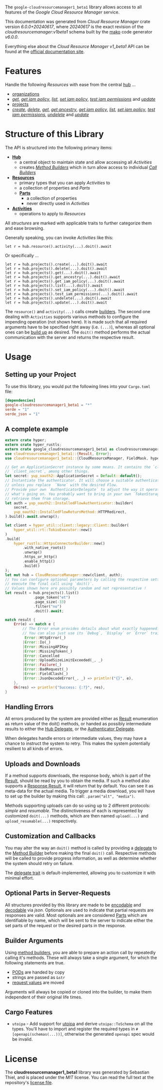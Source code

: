 <!---
DO NOT EDIT !
This file was generated automatically from 'src/generator/templates/api/README.md.mako'
DO NOT EDIT !
-->
The `google-cloudresourcemanager1_beta1` library allows access to all features of the *Google Cloud Resource Manager* service.

This documentation was generated from *Cloud Resource Manager* crate version *6.0.0+20240617*, where *20240617* is the exact revision of the *cloudresourcemanager:v1beta1* schema built by the [mako](http://www.makotemplates.org/) code generator *v6.0.0*.

Everything else about the *Cloud Resource Manager* *v1_beta1* API can be found at the
[official documentation site](https://cloud.google.com/resource-manager).
# Features

Handle the following *Resources* with ease from the central [hub](https://docs.rs/google-cloudresourcemanager1_beta1/6.0.0+20240617/google_cloudresourcemanager1_beta1/CloudResourceManager) ...

* [organizations](https://docs.rs/google-cloudresourcemanager1_beta1/6.0.0+20240617/google_cloudresourcemanager1_beta1/api::Organization)
 * [*get*](https://docs.rs/google-cloudresourcemanager1_beta1/6.0.0+20240617/google_cloudresourcemanager1_beta1/api::OrganizationGetCall), [*get iam policy*](https://docs.rs/google-cloudresourcemanager1_beta1/6.0.0+20240617/google_cloudresourcemanager1_beta1/api::OrganizationGetIamPolicyCall), [*list*](https://docs.rs/google-cloudresourcemanager1_beta1/6.0.0+20240617/google_cloudresourcemanager1_beta1/api::OrganizationListCall), [*set iam policy*](https://docs.rs/google-cloudresourcemanager1_beta1/6.0.0+20240617/google_cloudresourcemanager1_beta1/api::OrganizationSetIamPolicyCall), [*test iam permissions*](https://docs.rs/google-cloudresourcemanager1_beta1/6.0.0+20240617/google_cloudresourcemanager1_beta1/api::OrganizationTestIamPermissionCall) and [*update*](https://docs.rs/google-cloudresourcemanager1_beta1/6.0.0+20240617/google_cloudresourcemanager1_beta1/api::OrganizationUpdateCall)
* [projects](https://docs.rs/google-cloudresourcemanager1_beta1/6.0.0+20240617/google_cloudresourcemanager1_beta1/api::Project)
 * [*create*](https://docs.rs/google-cloudresourcemanager1_beta1/6.0.0+20240617/google_cloudresourcemanager1_beta1/api::ProjectCreateCall), [*delete*](https://docs.rs/google-cloudresourcemanager1_beta1/6.0.0+20240617/google_cloudresourcemanager1_beta1/api::ProjectDeleteCall), [*get*](https://docs.rs/google-cloudresourcemanager1_beta1/6.0.0+20240617/google_cloudresourcemanager1_beta1/api::ProjectGetCall), [*get ancestry*](https://docs.rs/google-cloudresourcemanager1_beta1/6.0.0+20240617/google_cloudresourcemanager1_beta1/api::ProjectGetAncestryCall), [*get iam policy*](https://docs.rs/google-cloudresourcemanager1_beta1/6.0.0+20240617/google_cloudresourcemanager1_beta1/api::ProjectGetIamPolicyCall), [*list*](https://docs.rs/google-cloudresourcemanager1_beta1/6.0.0+20240617/google_cloudresourcemanager1_beta1/api::ProjectListCall), [*set iam policy*](https://docs.rs/google-cloudresourcemanager1_beta1/6.0.0+20240617/google_cloudresourcemanager1_beta1/api::ProjectSetIamPolicyCall), [*test iam permissions*](https://docs.rs/google-cloudresourcemanager1_beta1/6.0.0+20240617/google_cloudresourcemanager1_beta1/api::ProjectTestIamPermissionCall), [*undelete*](https://docs.rs/google-cloudresourcemanager1_beta1/6.0.0+20240617/google_cloudresourcemanager1_beta1/api::ProjectUndeleteCall) and [*update*](https://docs.rs/google-cloudresourcemanager1_beta1/6.0.0+20240617/google_cloudresourcemanager1_beta1/api::ProjectUpdateCall)




# Structure of this Library

The API is structured into the following primary items:

* **[Hub](https://docs.rs/google-cloudresourcemanager1_beta1/6.0.0+20240617/google_cloudresourcemanager1_beta1/CloudResourceManager)**
    * a central object to maintain state and allow accessing all *Activities*
    * creates [*Method Builders*](https://docs.rs/google-cloudresourcemanager1_beta1/6.0.0+20240617/google_cloudresourcemanager1_beta1/common::MethodsBuilder) which in turn
      allow access to individual [*Call Builders*](https://docs.rs/google-cloudresourcemanager1_beta1/6.0.0+20240617/google_cloudresourcemanager1_beta1/common::CallBuilder)
* **[Resources](https://docs.rs/google-cloudresourcemanager1_beta1/6.0.0+20240617/google_cloudresourcemanager1_beta1/common::Resource)**
    * primary types that you can apply *Activities* to
    * a collection of properties and *Parts*
    * **[Parts](https://docs.rs/google-cloudresourcemanager1_beta1/6.0.0+20240617/google_cloudresourcemanager1_beta1/common::Part)**
        * a collection of properties
        * never directly used in *Activities*
* **[Activities](https://docs.rs/google-cloudresourcemanager1_beta1/6.0.0+20240617/google_cloudresourcemanager1_beta1/common::CallBuilder)**
    * operations to apply to *Resources*

All *structures* are marked with applicable traits to further categorize them and ease browsing.

Generally speaking, you can invoke *Activities* like this:

```Rust,ignore
let r = hub.resource().activity(...).doit().await
```

Or specifically ...

```ignore
let r = hub.projects().create(...).doit().await
let r = hub.projects().delete(...).doit().await
let r = hub.projects().get(...).doit().await
let r = hub.projects().get_ancestry(...).doit().await
let r = hub.projects().get_iam_policy(...).doit().await
let r = hub.projects().list(...).doit().await
let r = hub.projects().set_iam_policy(...).doit().await
let r = hub.projects().test_iam_permissions(...).doit().await
let r = hub.projects().undelete(...).doit().await
let r = hub.projects().update(...).doit().await
```

The `resource()` and `activity(...)` calls create [builders][builder-pattern]. The second one dealing with `Activities`
supports various methods to configure the impending operation (not shown here). It is made such that all required arguments have to be
specified right away (i.e. `(...)`), whereas all optional ones can be [build up][builder-pattern] as desired.
The `doit()` method performs the actual communication with the server and returns the respective result.

# Usage

## Setting up your Project

To use this library, you would put the following lines into your `Cargo.toml` file:

```toml
[dependencies]
google-cloudresourcemanager1_beta1 = "*"
serde = "1"
serde_json = "1"
```

## A complete example

```Rust
extern crate hyper;
extern crate hyper_rustls;
extern crate google_cloudresourcemanager1_beta1 as cloudresourcemanager1_beta1;
use cloudresourcemanager1_beta1::{Result, Error};
use cloudresourcemanager1_beta1::{CloudResourceManager, FieldMask, hyper_rustls, hyper_util, yup_oauth2};

// Get an ApplicationSecret instance by some means. It contains the `client_id` and
// `client_secret`, among other things.
let secret: yup_oauth2::ApplicationSecret = Default::default();
// Instantiate the authenticator. It will choose a suitable authentication flow for you,
// unless you replace  `None` with the desired Flow.
// Provide your own `AuthenticatorDelegate` to adjust the way it operates and get feedback about
// what's going on. You probably want to bring in your own `TokenStorage` to persist tokens and
// retrieve them from storage.
let auth = yup_oauth2::InstalledFlowAuthenticator::builder(
    secret,
    yup_oauth2::InstalledFlowReturnMethod::HTTPRedirect,
).build().await.unwrap();

let client = hyper_util::client::legacy::Client::builder(
    hyper_util::rt::TokioExecutor::new()
)
.build(
    hyper_rustls::HttpsConnectorBuilder::new()
        .with_native_roots()
        .unwrap()
        .https_or_http()
        .enable_http1()
        .build()
);
let mut hub = CloudResourceManager::new(client, auth);
// You can configure optional parameters by calling the respective setters at will, and
// execute the final call using `doit()`.
// Values shown here are possibly random and not representative !
let result = hub.projects().list()
             .page_token("et")
             .page_size(-33)
             .filter("no")
             .doit().await;

match result {
    Err(e) => match e {
        // The Error enum provides details about what exactly happened.
        // You can also just use its `Debug`, `Display` or `Error` traits
         Error::HttpError(_)
        |Error::Io(_)
        |Error::MissingAPIKey
        |Error::MissingToken(_)
        |Error::Cancelled
        |Error::UploadSizeLimitExceeded(_, _)
        |Error::Failure(_)
        |Error::BadRequest(_)
        |Error::FieldClash(_)
        |Error::JsonDecodeError(_, _) => println!("{}", e),
    },
    Ok(res) => println!("Success: {:?}", res),
}

```
## Handling Errors

All errors produced by the system are provided either as [Result](https://docs.rs/google-cloudresourcemanager1_beta1/6.0.0+20240617/google_cloudresourcemanager1_beta1/common::Result) enumeration as return value of
the doit() methods, or handed as possibly intermediate results to either the
[Hub Delegate](https://docs.rs/google-cloudresourcemanager1_beta1/6.0.0+20240617/google_cloudresourcemanager1_beta1/common::Delegate), or the [Authenticator Delegate](https://docs.rs/yup-oauth2/*/yup_oauth2/trait.AuthenticatorDelegate.html).

When delegates handle errors or intermediate values, they may have a chance to instruct the system to retry. This
makes the system potentially resilient to all kinds of errors.

## Uploads and Downloads
If a method supports downloads, the response body, which is part of the [Result](https://docs.rs/google-cloudresourcemanager1_beta1/6.0.0+20240617/google_cloudresourcemanager1_beta1/common::Result), should be
read by you to obtain the media.
If such a method also supports a [Response Result](https://docs.rs/google-cloudresourcemanager1_beta1/6.0.0+20240617/google_cloudresourcemanager1_beta1/common::ResponseResult), it will return that by default.
You can see it as meta-data for the actual media. To trigger a media download, you will have to set up the builder by making
this call: `.param("alt", "media")`.

Methods supporting uploads can do so using up to 2 different protocols:
*simple* and *resumable*. The distinctiveness of each is represented by customized
`doit(...)` methods, which are then named `upload(...)` and `upload_resumable(...)` respectively.

## Customization and Callbacks

You may alter the way an `doit()` method is called by providing a [delegate](https://docs.rs/google-cloudresourcemanager1_beta1/6.0.0+20240617/google_cloudresourcemanager1_beta1/common::Delegate) to the
[Method Builder](https://docs.rs/google-cloudresourcemanager1_beta1/6.0.0+20240617/google_cloudresourcemanager1_beta1/common::CallBuilder) before making the final `doit()` call.
Respective methods will be called to provide progress information, as well as determine whether the system should
retry on failure.

The [delegate trait](https://docs.rs/google-cloudresourcemanager1_beta1/6.0.0+20240617/google_cloudresourcemanager1_beta1/common::Delegate) is default-implemented, allowing you to customize it with minimal effort.

## Optional Parts in Server-Requests

All structures provided by this library are made to be [encodable](https://docs.rs/google-cloudresourcemanager1_beta1/6.0.0+20240617/google_cloudresourcemanager1_beta1/common::RequestValue) and
[decodable](https://docs.rs/google-cloudresourcemanager1_beta1/6.0.0+20240617/google_cloudresourcemanager1_beta1/common::ResponseResult) via *json*. Optionals are used to indicate that partial requests are responses
are valid.
Most optionals are are considered [Parts](https://docs.rs/google-cloudresourcemanager1_beta1/6.0.0+20240617/google_cloudresourcemanager1_beta1/common::Part) which are identifiable by name, which will be sent to
the server to indicate either the set parts of the request or the desired parts in the response.

## Builder Arguments

Using [method builders](https://docs.rs/google-cloudresourcemanager1_beta1/6.0.0+20240617/google_cloudresourcemanager1_beta1/common::CallBuilder), you are able to prepare an action call by repeatedly calling it's methods.
These will always take a single argument, for which the following statements are true.

* [PODs][wiki-pod] are handed by copy
* strings are passed as `&str`
* [request values](https://docs.rs/google-cloudresourcemanager1_beta1/6.0.0+20240617/google_cloudresourcemanager1_beta1/common::RequestValue) are moved

Arguments will always be copied or cloned into the builder, to make them independent of their original life times.

[wiki-pod]: http://en.wikipedia.org/wiki/Plain_old_data_structure
[builder-pattern]: http://en.wikipedia.org/wiki/Builder_pattern
[google-go-api]: https://github.com/google/google-api-go-client

## Cargo Features

* `utoipa` - Add support for [utoipa](https://crates.io/crates/utoipa) and derive `utoipa::ToSchema` on all
the types. You'll have to import and register the required types in `#[openapi(schemas(...))]`, otherwise the
generated `openapi` spec would be invalid.


# License
The **cloudresourcemanager1_beta1** library was generated by Sebastian Thiel, and is placed
under the *MIT* license.
You can read the full text at the repository's [license file][repo-license].

[repo-license]: https://github.com/Byron/google-apis-rsblob/main/LICENSE.md

